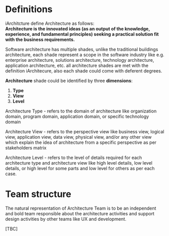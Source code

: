 # Definitions
iArchitcture define Architecture as follows:</br> 
**Architecture is the innovated ideas (as an output of the knowledge, experience, and fundamental principles) seeking a practical solution fit with the business requirements.**

Software architecture has multiple shades, unlike the traditional buildings architecture, each shade represent a scope in the software industry like e.g. enterprise architecture, solutions architecture, technology architecture, application architecture, etc. all architecture shades are met with the definition iArchitecure, also each shade could come with deferent degrees.

**Architecture** shade could be identified by three **dimensions**:
1. **Type**
2. **View**
3. **Level**

Architecture Type - refers to the domain of architecture like organization domain, program domain, application domain, or specific technology domain 

Architecture View - refers to the perspective view like business view, logical view, application view, data view, physical view, and/or any other view which explain the idea of architecture from a specific perspective as per stakeholders matrix

Architecture Level - refers to the level of details required for each architecture type and architecture view like high level details, low level details, or high level for some parts and low level for others as per each case.


# Team structure
The natural representation of Architecture Team is to be an independent and bold team responsible about the architecture activities and support design activities by other teams like UX and development.

[TBC]



